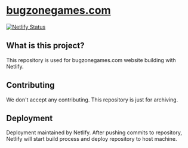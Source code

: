 # [bugzonegames.com](https://bugzonegames.com)

[![Netlify Status](https://api.netlify.com/api/v1/badges/89b6bba7-a11f-4e59-8d5b-9ff9ccfbd018/deploy-status)](https://app.netlify.com/sites/bugzonegames/deploys)

## What is this project?

This repository is used for bugzonegames.com website building with Netlify.

## Contributing

We don't accept any contributing. This repository is just for archiving.

## Deployment

Deployment maintained by Netlify. After pushing commits to repository, Netlify will start build process and deploy repository to host machine.
